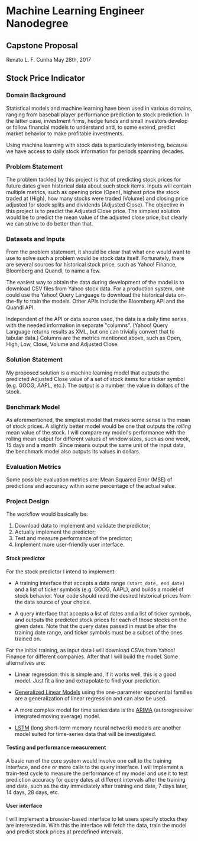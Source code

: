 # Machine Learning Engineer Nanodegree
## Capstone Proposal
Renato L. F. Cunha
May 28th, 2017

## Stock Price Indicator

### Domain Background

Statistical models and machine learning have been used in various domains,
ranging from baseball player performance prediction to stock prediction.
In the latter case, investment firms, hedge funds and small investors develop
or follow financial models to understand and, to some extend, predict market
behavior to make profitable investments.

Using machine learning with stock data is particularly interesting, because we
have access to daily stock information for periods spanning decades.

### Problem Statement

The problem tackled by this project is that of predicting stock prices for
future dates given historical data about such stock items. Inputs will contain
multiple metrics, such as opening price (Open), highest price the stock traded
at (High), how many stocks were traded (Volume) and closing price adjusted for
stock splits and dividends (Adjusted Close). The objective in this project is
to predict the Adjusted Close price. The simplest solution would be to predict
the mean value of the adjusted close price, but clearly we can strive to do
better than that.

### Datasets and Inputs

From the problem statement, it should be clear that what one would want to use
to solve such a problem would be stock data itself. Fortunately, there are
several sources for historical stock price, such as Yahoo! Finance, Bloomberg
and Quandl, to name a few.

The easiest way to obtain the data during development of the model is to
download CSV files from Yahoo stock data. For a production system, one could
use the Yahoo! Query Language to download the historical data on-the-fly to
train the models. Other APIs include the Bloomberg API and the Quandl API.

Independent of the API or data source used, the data is a daily time series,
with the needed information in separate "columns". (Yahoo! Query Language
returns results as XML, but one can trivially convert that to tabular data.)
Columns are the metrics mentioned above, such as  Open, High, Low, Close,
Volume and Adjusted Close.

### Solution Statement

My proposed solution is a machine learning model that outputs the predicted
Adjusted Close value of a set of stock items for a ticker symbol (e.g. GOOG,
AAPL, etc.). The output is a number: the value in dollars of the stock.

### Benchmark Model

As aforementioned, the simplest model that makes some sense is the mean of
stock prices. A slightly better model would be one that outputs the *rolling*
mean value of the stock. I will compare my model's performance with the
rolling mean output for different values of window sizes, such as one week, 15
days and a month. Since means output the same unit of the input data, the
benchmark model also outputs its values in dollars.

### Evaluation Metrics

Some possible evaluation metrics are: Mean Squared Error (MSE) of predictions
and accuracy within some percentage of the actual value.

### Project Design

The workflow would basically be:

 1. Download data to implement and validate the predictor;
 2. Actually implement the predictor;
 3. Test and measure performance of the predictor;
 4. Implement more user-friendly user interface.

#### Stock predictor

For the stock predictor I intend to implement:

 * A training interface that accepts a data range `(start_date, end_date)` and
   a list of ticker symbols (e.g. GOOG, AAPL), and builds a model of stock
   behavior. Your code should read the desired historical prices from the data
   source of your choice.

 * A query interface that accepts a list of dates and a list of ticker symbols,
   and outputs the predicted stock prices for each of those stocks on the given
   dates. Note that the query dates passed in must be after the training date
   range, and ticker symbols must be a subset of the ones trained on.

For the initial training, as input data I will download CSVs from Yahoo!
Finance for different companies. After that I will build the model. Some
alternatives are:

 * Linear regression: this is simple and, if it works well, this is a good
   model. Just fit a line and extrapolate to find your prediction.

 * [Generalized Linear
   Models](https://en.wikipedia.org/wiki/Generalized_linear_model) using the
   one-parameter exponential families are a generalization of linear regression
   and can also be used.

 * A more complex model for time series data is the
   [ARIMA](https://en.wikipedia.org/wiki/Autoregressive_integrated_moving_average)
   (autoregressive integrated moving average) model.

 * [LSTM](https://en.wikipedia.org/wiki/Long_short-term_memory) (long short-term
   memory neural network) models are another model suited for time-series data
   that will be investigated.

#### Testing and performance measurement

A basic run of the core system would involve one call to the training
interface, and one or more calls to the query interface.  I will implement
a train-test cycle to measure the performance of my model and use it to test
prediction accuracy for query dates at different intervals after the training
end date, such as  the day immediately after training end date, 7 days later,
14 days, 28 days, etc.

#### User interface

I will implement a browser-based interface to let users specify stocks they are
interested in. With this the interface will fetch the data, train the model and
predict stock prices at predefined intervals.
